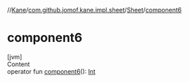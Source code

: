 //[Kane](../../index.md)/[com.github.jomof.kane.impl.sheet](../index.md)/[Sheet](index.md)/[component6](component6.md)



# component6  
[jvm]  
Content  
operator fun [component6](component6.md)(): [Int](https://kotlinlang.org/api/latest/jvm/stdlib/kotlin/-int/index.html)  




